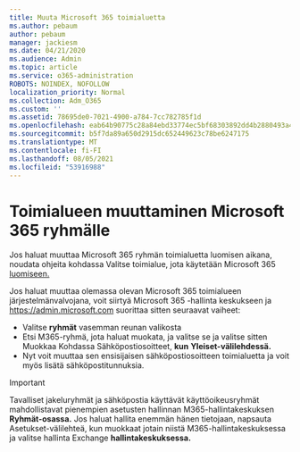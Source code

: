```yaml
---
title: Muuta Microsoft 365 toimialuetta
ms.author: pebaum
author: pebaum
manager: jackiesm
ms.date: 04/21/2020
ms.audience: Admin
ms.topic: article
ms.service: o365-administration
ROBOTS: NOINDEX, NOFOLLOW
localization_priority: Normal
ms.collection: Adm_O365
ms.custom: ''
ms.assetid: 78695de0-7021-4900-a784-7cc782785f1d
ms.openlocfilehash: eab64b90775c28a84ebd33774ec5bf68303892dd4b2880493a4b236d9d8993d0
ms.sourcegitcommit: b5f7da89a650d2915dc652449623c78be6247175
ms.translationtype: MT
ms.contentlocale: fi-FI
ms.lasthandoff: 08/05/2021
ms.locfileid: "53916988"
---
```

# <a name="change-the-domain-for-a-microsoft-365-group"></a>Toimialueen muuttaminen Microsoft 365 ryhmälle

Jos haluat muuttaa Microsoft 365 ryhmän toimialuetta luomisen aikana, noudata ohjeita kohdassa Valitse toimialue, jota käytetään Microsoft 365 [luomiseen.](https://docs.microsoft.com/microsoft-365/admin/create-groups/choose-domain-to-create-groups)

Jos haluat muuttaa olemassa olevan Microsoft 365 toimialueen järjestelmänvalvojana, voit siirtyä Microsoft 365 -hallinta keskukseen ja https://admin.microsoft.com suorittaa sitten seuraavat vaiheet:

- Valitse **ryhmät** vasemman reunan valikosta
- Etsi M365-ryhmä, jota haluat muokata, ja  valitse se ja valitse sitten Muokkaa Kohdassa Sähköpostiosoitteet, **kun** **Yleiset-välilehdessä.**
- Nyt voit muuttaa sen ensisijaisen sähköpostiosoitteen toimialuetta ja voit myös lisätä sähköpostitunnuksia.

> [!IMPORTANT]
> Tavalliset jakeluryhmät ja sähköpostia käyttävät käyttöoikeusryhmät mahdollistavat pienempien asetusten hallinnan M365-hallintakeskuksen **Ryhmät-osassa.** Jos haluat hallita enemmän hänen tietojaan,  napsauta Asetukset-välilehteä, kun muokkaat jotain niistä M365-hallintakeskuksessa ja valitse hallinta Exchange **hallintakeskuksessa.**